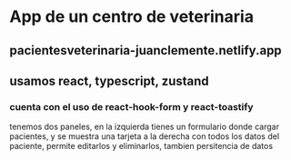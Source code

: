 # App de un centro de veterinaria
## pacientesveterinaria-juanclemente.netlify.app
## usamos react, typescript, zustand 
### cuenta con el uso de react-hook-form y react-toastify
tenemos dos paneles, en la izquierda tienes un formulario donde cargar pacientes, y se muestra una tarjeta a la derecha
con todos los datos del paciente, permite editarlos y eliminarlos, tambien persitencia de datos
